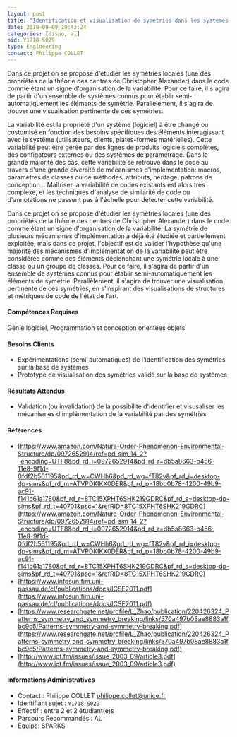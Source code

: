 ```yaml
---
layout: post
title: "Identification et visualisation de symétries dans les systèmes logiciels variables"
date: 2018-09-09 19:43:24
categories: [dispo, al]
pid: Y1718-S029
type: Engineering
contact: Philippe COLLET
---
```

       
Dans ce projet on se propose d'étudier les symétries locales (une des propriétés de la théorie des centres de Christopher Alexander) dans le code comme étant un signe d'organisation de la variabilité. Pour ce faire, il s'agira de partir d'un ensemble de systèmes connus pour établir semi-automatiquement les éléments de symétrie. Parallèlement, il s'agira de trouver une visualisation pertinente de ces symétries.

La variabilité est la propriété d'un système (logiciel) à être changé ou customisé en fonction des besoins spécifiques des éléments interagissant avec le système (utilisateurs, clients, plates-formes matérielles). Cette variabilité peut être gérée par des lignes de produits logiciels complètes, des configateurs externes ou des systèmes de paramétrage. Dans la grande majorité des cas, cette variabilité se retrouve dans le code au travers d'une grande diversité de mécanismes d'implémentation: macros, paramètres de classes ou de méthodes, attributs, héritage, patrons de conception... Maîtriser la variabilité de codes existants est alors très complexe, et les techniques d'analyse de similarité de code ou d'annotations ne passent pas à l'échelle pour détecter cette variabilité.

Dans ce projet on se propose d'étudier les symétries locales (une des propriétés de la théorie des centres de Christopher Alexander) dans le code comme étant un signe d'organisation de la variabilité. La symétrie de plusieurs mécanismes d'implémentation a déjà été étudiée et partiellement exploitée, mais dans ce projet, l'objectif est de valider l'hypothèse qu'une majorité des mécanismes d'implémentation de la variabilité peut être considérée comme des éléments déclenchant une symétrie locale à une classe ou un groupe de classes. Pour ce faire, il s'agira de partir d'un ensemble de systèmes connus pour établir semi-automatiquement les éléments de symétrie. Parallèlement, il s'agira de trouver une visualisation pertinente de ces symétries, en s'inspirant des visualisations de structures et métriques de code de l'état de l'art.

#### Compétences Requises
Génie logiciel, Programmation et conception orientées objets



     

#### Besoins Clients
- Expérimentations (semi-automatiques) de l'identification des symétries sur la base de systèmes
- Prototype de visualisation des symétries validé sur la base de systèmes

#### Résultats Attendus
- Validation (ou invalidation) de la possibilité d'identifier et visusaliser les mécanismes d'implémentation de la variabilité par des symétries

#### Références

  * [https://www.amazon.com/Nature-Order-Phenomenon-Environmental-Structure/dp/0972652914/ref=pd_sim_14_2?_encoding=UTF8&pd_rd_i=0972652914&pd_rd_r=db5a8663-b456-11e8-9f1d-0fdf2b561195&pd_rd_w=CWHh6&pd_rd_wg=fT82v&pf_rd_i=desktop-dp-sims&pf_rd_m=ATVPDKIKX0DER&pf_rd_p=18bb0b78-4200-49b9-ac91-f141d61a1780&pf_rd_r=8TC15XPHT6SHK219GDRC&pf_rd_s=desktop-dp-sims&pf_rd_t=40701&psc=1&refRID=8TC15XPHT6SHK219GDRC](https://www.amazon.com/Nature-Order-Phenomenon-Environmental-Structure/dp/0972652914/ref=pd_sim_14_2?_encoding=UTF8&pd_rd_i=0972652914&pd_rd_r=db5a8663-b456-11e8-9f1d-0fdf2b561195&pd_rd_w=CWHh6&pd_rd_wg=fT82v&pf_rd_i=desktop-dp-sims&pf_rd_m=ATVPDKIKX0DER&pf_rd_p=18bb0b78-4200-49b9-ac91-f141d61a1780&pf_rd_r=8TC15XPHT6SHK219GDRC&pf_rd_s=desktop-dp-sims&pf_rd_t=40701&psc=1&refRID=8TC15XPHT6SHK219GDRC)
  * [https://www.infosun.fim.uni-passau.de/cl/publications/docs/ICSE2011.pdf](https://www.infosun.fim.uni-passau.de/cl/publications/docs/ICSE2011.pdf)
  * [https://www.researchgate.net/profile/L_Zhao/publication/220426324_Patterns_symmetry_and_symmetry_breaking/links/570a497b08ae8883a1fbc9c5/Patterns-symmetry-and-symmetry-breaking.pdf](https://www.researchgate.net/profile/L_Zhao/publication/220426324_Patterns_symmetry_and_symmetry_breaking/links/570a497b08ae8883a1fbc9c5/Patterns-symmetry-and-symmetry-breaking.pdf)
  * [http://www.jot.fm/issues/issue_2003_09/article3.pdf](http://www.jot.fm/issues/issue_2003_09/article3.pdf)

#### Informations Administratives
  * Contact : Philippe COLLET <philippe.collet@unice.fr>
  * Identifiant sujet : `Y1718-S029`
  * Effectif : entre 2 et 2 étudiant(e)s
  * Parcours Recommandés : AL
  * Équipe: SPARKS

     